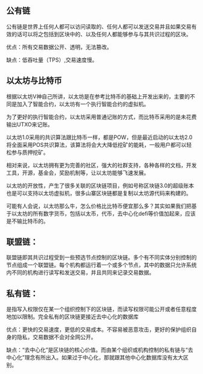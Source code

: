 ## 公有链

公有链是世界上任何人都可以访问读取的、任何人都可以发送交易并且如果交易有效的话可以将之包括到区块中的、以及任何人都能够参与与其共识过程的区块。

优点：所有交易数据公开、透明，无法篡改。

缺点：低吞吐量（TPS）,交易速度慢。

## 以太坊与比特币

根据以太坊V神自己所讲，以太坊是在参考比特币的基础上开发出来的，主要的不同是加入了智能合约，以太坊有一个执行智能合约的虚拟机。

为了更好的执行智能合约，以太坊采用普通记账的方式，而比特币采用的是未花费输出UTXO来记账。

以太坊1.0采用的共识算法跟比特币一样，都是POW，但是最近启动的以太坊2.0将全面采用POS共识算法，该算法将会大大降低挖矿的能耗，一般用户都可以轻松参与质押挖矿。

相对来说，以太坊拥有更为完善的社区，强大的社群支持，各种各样的文档，开发工具，开源，基金会，奖励机制等，让以太坊能够飞速发展。

以太坊的开放性，产生了很多关联的区块链项目，例如号称区块链3.0的超级账本也是可以支持以太坊虚拟机，很多山寨区块链都是复制以太坊源代码来构建的。

可能有人会说，以太坊那么牛，怎么价格比比特币便宜那么多？其实如果我们把基于以太坊的所有数字货币，包括以太币，代币，去中心化defi等价值加起来，应该是不输比特币的。

## 联盟链：

联盟链即其共识过程受到一些预选节点控制的区块链。多个有不同实体分别控制的节点组成一个联盟链。每个机构都运行着一个或多个节点，其中的数据只允许系统内不同的机构进行读写和发送交易，并且共同来记录交易数据。

## 私有链：

是指写入权限仅在某一个组织控制下的区块链，而读写权限可能公开或者任意程度地加以限制。完全私有的区块链更接近去中心化的数据库

优点：更快的交易速度，更低的交易成本。不容易被恶意攻击，更好的保护组织自身的隐私，交易数据不会对全网公开。

缺点：“去中心化”是区块链的核心价值。而由某个组织或机构控制的私有链与“去中心化”理念有所出入。如果过于中心化，那就跟其他中心化数据库没有太大区别。